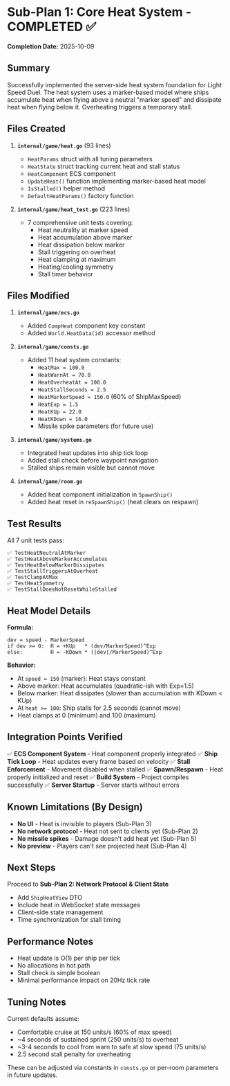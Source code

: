 # Sub-Plan 1: Core Heat System - COMPLETED ✅

**Completion Date:** 2025-10-09

## Summary

Successfully implemented the server-side heat system foundation for Light Speed Duel. The heat system uses a marker-based model where ships accumulate heat when flying above a neutral "marker speed" and dissipate heat when flying below it. Overheating triggers a temporary stall.

## Files Created

1. **`internal/game/heat.go`** (93 lines)
   - `HeatParams` struct with all tuning parameters
   - `HeatState` struct tracking current heat and stall status
   - `HeatComponent` ECS component
   - `UpdateHeat()` function implementing marker-based heat model
   - `IsStalled()` helper method
   - `DefaultHeatParams()` factory function

2. **`internal/game/heat_test.go`** (223 lines)
   - 7 comprehensive unit tests covering:
     - Heat neutrality at marker speed
     - Heat accumulation above marker
     - Heat dissipation below marker
     - Stall triggering on overheat
     - Heat clamping at maximum
     - Heating/cooling symmetry
     - Stall timer behavior

## Files Modified

1. **`internal/game/ecs.go`**
   - Added `CompHeat` component key constant
   - Added `World.HeatData(id)` accessor method

2. **`internal/game/consts.go`**
   - Added 11 heat system constants:
     - `HeatMax = 100.0`
     - `HeatWarnAt = 70.0`
     - `HeatOverheatAt = 100.0`
     - `HeatStallSeconds = 2.5`
     - `HeatMarkerSpeed = 150.0` (60% of ShipMaxSpeed)
     - `HeatExp = 1.5`
     - `HeatKUp = 22.0`
     - `HeatKDown = 16.0`
     - Missile spike parameters (for future use)

3. **`internal/game/systems.go`**
   - Integrated heat updates into ship tick loop
   - Added stall check before waypoint navigation
   - Stalled ships remain visible but cannot move

4. **`internal/game/room.go`**
   - Added heat component initialization in `SpawnShip()`
   - Added heat reset in `reSpawnShip()` (heat clears on respawn)

## Test Results

All 7 unit tests pass:
```
✅ TestHeatNeutralAtMarker
✅ TestHeatAboveMarkerAccumulates
✅ TestHeatBelowMarkerDissipates
✅ TestStallTriggersAtOverheat
✅ TestClampAtMax
✅ TestHeatSymmetry
✅ TestStallDoesNotResetWhileStalled
```

## Heat Model Details

**Formula:**
```
dev = speed - MarkerSpeed
if dev >= 0:  Ḣ = +KUp   * (dev/MarkerSpeed)^Exp
else:         Ḣ = -KDown * (|dev|/MarkerSpeed)^Exp
```

**Behavior:**
- At `speed = 150` (marker): Heat stays constant
- Above marker: Heat accumulates (quadratic-ish with Exp=1.5)
- Below marker: Heat dissipates (slower than accumulation with KDown < KUp)
- At `heat >= 100`: Ship stalls for 2.5 seconds (cannot move)
- Heat clamps at 0 (minimum) and 100 (maximum)

## Integration Points Verified

✅ **ECS Component System** - Heat component properly integrated
✅ **Ship Tick Loop** - Heat updates every frame based on velocity
✅ **Stall Enforcement** - Movement disabled when stalled
✅ **Spawn/Respawn** - Heat properly initialized and reset
✅ **Build System** - Project compiles successfully
✅ **Server Startup** - Server starts without errors

## Known Limitations (By Design)

- **No UI** - Heat is invisible to players (Sub-Plan 3)
- **No network protocol** - Heat not sent to clients yet (Sub-Plan 2)
- **No missile spikes** - Damage doesn't add heat yet (Sub-Plan 5)
- **No preview** - Players can't see projected heat (Sub-Plan 4)

## Next Steps

Proceed to **Sub-Plan 2: Network Protocol & Client State**
- Add `ShipHeatView` DTO
- Include heat in WebSocket state messages
- Client-side state management
- Time synchronization for stall timing

## Performance Notes

- Heat update is O(1) per ship per tick
- No allocations in hot path
- Stall check is simple boolean
- Minimal performance impact on 20Hz tick rate

## Tuning Notes

Current defaults assume:
- Comfortable cruise at 150 units/s (60% of max speed)
- ~4 seconds of sustained sprint (250 units/s) to overheat
- ~3-4 seconds to cool from warn to safe at slow speed (75 units/s)
- 2.5 second stall penalty for overheating

These can be adjusted via constants in `consts.go` or per-room parameters in future updates.
